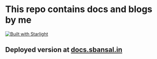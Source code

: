 # This repo contains docs and blogs by me

[![Built with Starlight](https://astro.badg.es/v2/built-with-starlight/tiny.svg)](https://starlight.astro.build)

## Deployed version at [docs.sbansal.in](docs.sbansal.in)
